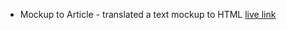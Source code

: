 * Mockup to Article - translated a text mockup to HTML
[live link](https://tspittma.github.io/Mockup-Article/)
